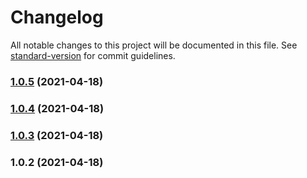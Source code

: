 # Changelog

All notable changes to this project will be documented in this file. See [standard-version](https://github.com/conventional-changelog/standard-version) for commit guidelines.

### [1.0.5](https://github.com/softden2005/test/compare/v1.0.4...v1.0.5) (2021-04-18)

### [1.0.4](https://github.com/softden2005/test/compare/v1.0.3...v1.0.4) (2021-04-18)

### [1.0.3](https://github.com/softden2005/test/compare/v1.0.2...v1.0.3) (2021-04-18)

### 1.0.2 (2021-04-18)
